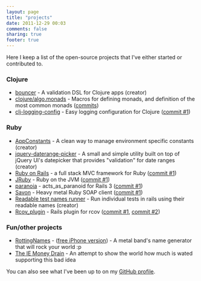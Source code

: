 ```yaml
---
layout: page
title: "projects"
date: 2011-12-29 00:03
comments: false
sharing: true
footer: true
---
```


Here I keep a list of the open-source projects that I've either started or contributed to.

### Clojure

- [bouncer](https://github.com/leonardoborges/bouncer) - A validation DSL for Clojure apps (creator)
- [clojure/algo.monads](https://github.com/clojure/algo.monads) - Macros for defining monads, and definition of the most common monads ([commits](https://github.com/clojure/algo.monads/commits?author=leonardoborges))
- [clj-logging-config](https://github.com/malcolmsparks/clj-logging-config) - Easy logging configuration for Clojure ([commit #1][7])

### Ruby

- [AppConstants](http://github.com/leonardoborges/app_constants) - A clean way to manage environment specific constants (creator)
- [jquery-daterange-picker](https://github.com/leonardoborges/jquery-daterange-picker) - A small and simple utility built on top of jQuery UI's datepicker that provides "validation" for date ranges (creator)
- [Ruby on Rails](http://github.com/rails/rails/tree/master) - a full stack MVC
framework for Ruby ([commit #1][1])
- [JRuby](http://github.com/jruby/jruby/tree/master) - Ruby on the JVM ([commit #1][2])
- [paranoia](https://github.com/radar/paranoia) - acts_as_paranoid for Rails 3 ([commit #1][3])
- [Savon](http://github.com/rubiii/savon) - Heavy metal Ruby SOAP client ([commit #1][4])
- [Readable test names runner](http://github.com/leonardoborges/readable_test_names_runner/tree/maste) - Run individual tests in rails using their readable names (creator)
- [Rcov_plugin](http://github.com/commondream/rcov_plugin/tree/master) - Rails plugin for rcov ([commit #1][5], [commit #2][6])


### Fun/other projects

* [RottingNames](http://rottingnames.heroku.com/) - ([free iPhone version](http://itunes.apple.com/au/app/rottingnames/id413043377?mt=8)) - A metal band's name generator that will rock your world :p
* [The IE Money Drain](http://iemoneydrain.heroku.com/) - An attempt to show the world how much is wated supporting this bad idea

You can also see what I've been up to on my [GitHub profile](https://github.com/leonardoborges).

[1]: https://github.com/rails/rails/commit/0c391b46fb39b697bbae1493caade23e2ddbd8a6
[2]: https://github.com/jruby/jruby/commit/e85018a
[3]: https://github.com/radar/paranoia/commit/f766bbc81c4d0b89d39062a716f4afa93bd6492d
[4]: https://github.com/calamitas/savon/commit/0c3aa5e65cc2a3a417bbdcfccdfd21f665a0aff1
[5]: https://github.com/commondream/rcov_plugin/commit/49631bb57fa9c7aa26375455b2523b7cd30a158c
[6]: https://github.com/commondream/rcov_plugin/commit/b22b1883e9dfa50248fa22b1ae0e1859f8c75118
[7]: https://github.com/malcolmsparks/clj-logging-config/commit/ec8a08535daad01eb9f23e92771b623b5902c8c9